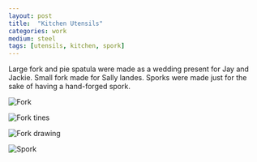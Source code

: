 ```yaml
---
layout: post
title:  "Kitchen Utensils"
categories: work
medium: steel
tags: [utensils, kitchen, spork]
---
```


Large fork and pie spatula were made as a wedding present for Jay and Jackie. Small fork made for Sally landes. Sporks were made just for the sake of having a hand-forged spork.

![Fork](https://scontent-b-iad.xx.fbcdn.net/hphotos-frc3/428835_3302603797095_28214599_n.jpg "Fork")

![Fork tines](https://scontent-a-iad.xx.fbcdn.net/hphotos-ash3/527214_3302604717118_106883927_n.jpg "Fork times")

![Fork drawing](https://scontent-a-iad.xx.fbcdn.net/hphotos-ash2/531069_3302636197905_572028764_n.jpg "Fork drawing")

![Spork](https://scontent-b-iad.xx.fbcdn.net/hphotos-frc3/548035_3302700079502_154049391_n.jpg "Spork")